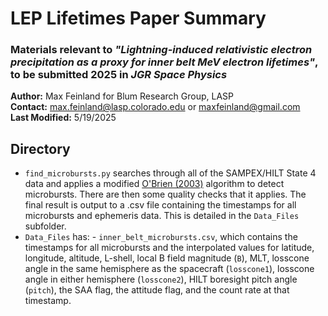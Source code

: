# LEP Lifetimes Paper Summary
### Materials relevant to *"Lightning-induced relativistic electron precipitation as a proxy for inner belt MeV electron lifetimes"*, to be submitted 2025 in *JGR Space Physics*

**Author:** Max Feinland for Blum Research Group, LASP \
**Contact:** max.feinland@lasp.colorado.edu or maxfeinland@gmail.com \
**Last Modified:** 5/19/2025


## Directory
- `find_microbursts.py` searches through all of the SAMPEX/HILT State 4 data and applies a modified [O'Brien (2003)](https://doi.org/10.1029/2002JA009784) algorithm to detect microbursts. There are then some quality checks that it applies. The final result is output to a .csv file containing the timestamps for all microbursts and ephemeris data. This is detailed in the `Data_Files` subfolder.
- `Data_Files` has:
      -  `inner_belt_microbursts.csv`, which contains the timestamps for all microbursts and the interpolated values for latitude, longitude, altitude, L-shell, local B field magnitude (`B`), MLT, losscone angle in the same hemisphere as the spacecraft (`losscone1`), losscone angle in either hemisphere (`losscone2`), HILT boresight pitch angle (`pitch`), the SAA flag, the attitude flag, and the count rate at that timestamp. 
